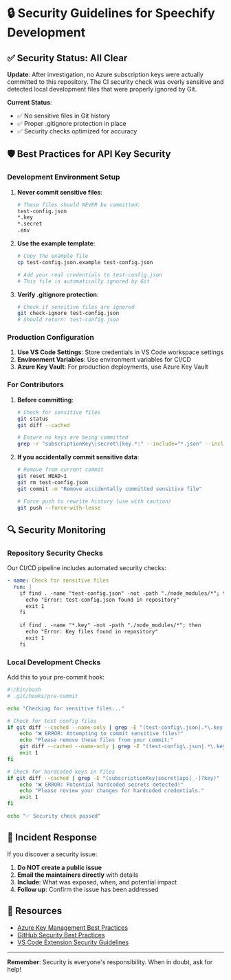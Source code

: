 # 🔒 Security Guidelines for Speechify Development

## ✅ Security Status: All Clear

**Update**: After investigation, no Azure subscription keys were actually committed to this repository. The CI security check was overly sensitive and detected local development files that were properly ignored by Git.

**Current Status**: 
- ✅ No sensitive files in Git history
- ✅ Proper .gitignore protection in place
- ✅ Security checks optimized for accuracy

## 🛡️ Best Practices for API Key Security

### Development Environment Setup

1. **Never commit sensitive files**:
   ```bash
   # These files should NEVER be committed:
   test-config.json
   *.key
   *.secret
   .env
   ```

2. **Use the example template**:
   ```bash
   # Copy the example file
   cp test-config.json.example test-config.json
   
   # Add your real credentials to test-config.json
   # This file is automatically ignored by Git
   ```

3. **Verify .gitignore protection**:
   ```bash
   # Check if sensitive files are ignored
   git check-ignore test-config.json
   # Should return: test-config.json
   ```

### Production Configuration

1. **Use VS Code Settings**: Store credentials in VS Code workspace settings
2. **Environment Variables**: Use environment variables for CI/CD
3. **Azure Key Vault**: For production deployments, use Azure Key Vault

### For Contributors

1. **Before committing**:
   ```bash
   # Check for sensitive files
   git status
   git diff --cached
   
   # Ensure no keys are being committed
   grep -r "subscriptionKey\|secret\|key.*:" --include="*.json" --include="*.js" --include="*.ts" .
   ```

2. **If you accidentally commit sensitive data**:
   ```bash
   # Remove from current commit
   git reset HEAD~1
   git rm test-config.json
   git commit -m "Remove accidentally committed sensitive file"
   
   # Force push to rewrite history (use with caution)
   git push --force-with-lease
   ```

## 🔍 Security Monitoring

### Repository Security Checks

Our CI/CD pipeline includes automated security checks:

```yaml
- name: Check for sensitive files
  run: |
    if find . -name "test-config.json" -not -path "./node_modules/*"; then
      echo "Error: test-config.json found in repository"
      exit 1
    fi
    
    if find . -name "*.key" -not -path "./node_modules/*"; then
      echo "Error: Key files found in repository"
      exit 1
    fi
```

### Local Development Checks

Add this to your pre-commit hook:

```bash
#!/bin/bash
# .git/hooks/pre-commit

echo "Checking for sensitive files..."

# Check for test config files
if git diff --cached --name-only | grep -E "(test-config\.json|.*\.key|.*\.secret)$"; then
    echo "❌ ERROR: Attempting to commit sensitive files!"
    echo "Please remove these files from your commit:"
    git diff --cached --name-only | grep -E "(test-config\.json|.*\.key|.*\.secret)$"
    exit 1
fi

# Check for hardcoded keys in files
if git diff --cached | grep -E "(subscriptionKey|secret|api[_-]?key)" | grep -v "your-.*-here"; then
    echo "❌ ERROR: Potential hardcoded secrets detected!"
    echo "Please review your changes for hardcoded credentials."
    exit 1
fi

echo "✅ Security check passed"
```

## 📧 Incident Response

If you discover a security issue:

1. **Do NOT create a public issue**
2. **Email the maintainers directly** with details
3. **Include**: What was exposed, when, and potential impact
4. **Follow up**: Confirm the issue has been addressed

## 🔗 Resources

- [Azure Key Management Best Practices](https://docs.microsoft.com/azure/key-vault/general/best-practices)
- [GitHub Security Best Practices](https://docs.github.com/en/code-security/getting-started/securing-your-repository)
- [VS Code Extension Security Guidelines](https://code.visualstudio.com/api/references/extension-guidelines#security)

---

**Remember**: Security is everyone's responsibility. When in doubt, ask for help!
